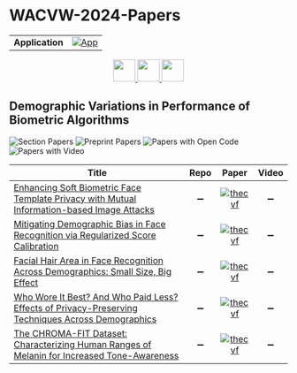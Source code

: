 # WACVW-2024-Papers

<table>
    <tr>
        <td><strong>Application</strong></td>
        <td>
            <a href="https://huggingface.co/spaces/DmitryRyumin/NewEraAI-Papers" style="float:left;">
                <img src="https://img.shields.io/badge/🤗-NewEraAI--Papers-FFD21F.svg" alt="App" />
            </a>
        </td>
    </tr>
</table>

<div align="center">
    <a href="https://github.com/DmitryRyumin/WACV-2024-Papers/blob/main/sections/2024/workshops/w_vision-based_understanding_for_low-resource_languages.md">
        <img src="https://cdn.jsdelivr.net/gh/DmitryRyumin/NewEraAI-Papers@main/images/left.svg" width="40" alt="" />
    </a>
    <a href="https://github.com/DmitryRyumin/WACV-2024-Papers/">
        <img src="https://cdn.jsdelivr.net/gh/DmitryRyumin/NewEraAI-Papers@main/images/home.svg" width="40" alt="" />
    </a>
    <a href="https://github.com/DmitryRyumin/WACV-2024-Papers/blob/main/sections/2024/workshops/tutorials.md">
        <img src="https://cdn.jsdelivr.net/gh/DmitryRyumin/NewEraAI-Papers@main/images/right.svg" width="40" alt="" />
    </a>
</div>

## Demographic Variations in Performance of Biometric Algorithms

![Section Papers](https://img.shields.io/badge/Section%20Papers-5-42BA16) ![Preprint Papers](https://img.shields.io/badge/Preprint%20Papers-0-b31b1b) ![Papers with Open Code](https://img.shields.io/badge/Papers%20with%20Open%20Code-0-1D7FBF) ![Papers with Video](https://img.shields.io/badge/Papers%20with%20Video-0-FF0000)

| **Title** | **Repo** | **Paper** | **Video** |
|-----------|:--------:|:---------:|:---------:|
| [Enhancing Soft Biometric Face Template Privacy with Mutual Information-based Image Attacks](https://openaccess.thecvf.com/content/WACV2024W/DVPBA/html/Rezgui_Enhancing_Soft_Biometric_Face_Template_Privacy_With_Mutual_Information-Based_Image_WACVW_2024_paper.html) | :heavy_minus_sign: | [![thecvf](https://img.shields.io/badge/pdf-thecvf-7395C5.svg)](https://openaccess.thecvf.com/content/WACV2024W/DVPBA/papers/Rezgui_Enhancing_Soft_Biometric_Face_Template_Privacy_With_Mutual_Information-Based_Image_WACVW_2024_paper.pdf) | :heavy_minus_sign: |
| [Mitigating Demographic Bias in Face Recognition via Regularized Score Calibration](https://openaccess.thecvf.com/content/WACV2024W/DVPBA/html/Kotwal_Mitigating_Demographic_Bias_in_Face_Recognition_via_Regularized_Score_Calibration_WACVW_2024_paper.html) | :heavy_minus_sign: | [![thecvf](https://img.shields.io/badge/pdf-thecvf-7395C5.svg)](https://openaccess.thecvf.com/content/WACV2024W/DVPBA/papers/Kotwal_Mitigating_Demographic_Bias_in_Face_Recognition_via_Regularized_Score_Calibration_WACVW_2024_paper.pdf) | :heavy_minus_sign: |
| [Facial Hair Area in Face Recognition Across Demographics: Small Size, Big Effect](https://openaccess.thecvf.com/content/WACV2024W/DVPBA/html/Wu_Facial_Hair_Area_in_Face_Recognition_Across_Demographics_Small_Size_WACVW_2024_paper.html) | :heavy_minus_sign: | [![thecvf](https://img.shields.io/badge/pdf-thecvf-7395C5.svg)](https://openaccess.thecvf.com/content/WACV2024W/DVPBA/papers/Wu_Facial_Hair_Area_in_Face_Recognition_Across_Demographics_Small_Size_WACVW_2024_paper.pdf) | :heavy_minus_sign: |
| [Who Wore It Best? And Who Paid Less? Effects of Privacy-Preserving Techniques Across Demographics](https://openaccess.thecvf.com/content/WACV2024W/DVPBA/html/Merino_Who_Wore_It_Best_And_Who_Paid_Less_Effects_of_WACVW_2024_paper.html) | :heavy_minus_sign: | [![thecvf](https://img.shields.io/badge/pdf-thecvf-7395C5.svg)](https://openaccess.thecvf.com/content/WACV2024W/DVPBA/papers/Merino_Who_Wore_It_Best_And_Who_Paid_Less_Effects_of_WACVW_2024_paper.pdf) | :heavy_minus_sign: |
| [The CHROMA-FIT Dataset: Characterizing Human Ranges of Melanin for Increased Tone-Awareness](https://openaccess.thecvf.com/content/WACV2024W/DVPBA/html/Pangelinan_The_CHROMA-FIT_Dataset_Characterizing_Human_Ranges_of_Melanin_for_Increased_WACVW_2024_paper.html) | :heavy_minus_sign: | [![thecvf](https://img.shields.io/badge/pdf-thecvf-7395C5.svg)](https://openaccess.thecvf.com/content/WACV2024W/DVPBA/papers/Pangelinan_The_CHROMA-FIT_Dataset_Characterizing_Human_Ranges_of_Melanin_for_Increased_WACVW_2024_paper.pdf) | :heavy_minus_sign: |
